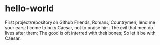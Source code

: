 # hello-world
First project/repository on Github
Friends, Romans, Countrymen, lend me your ears; I come to bury Caesar, not to praise him. The evil that men do lives after them; The good is oft interred with their bones; So let it be with Caesar.

